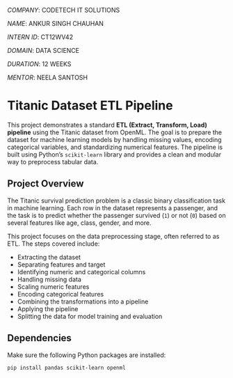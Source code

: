 *COMPANY*: CODETECH IT SOLUTIONS

*NAME*: ANKUR SINGH CHAUHAN

*INTERN ID*: CT12WV42

*DOMAIN*: DATA SCIENCE

*DURATION*: 12 WEEKS

*MENTOR*: NEELA SANTOSH

# Titanic Dataset ETL Pipeline

This project demonstrates a standard **ETL (Extract, Transform, Load) pipeline** using the Titanic dataset from OpenML. The goal is to prepare the dataset for machine learning models by handling missing values, encoding categorical variables, and standardizing numerical features. The pipeline is built using Python’s `scikit-learn` library and provides a clean and modular way to preprocess tabular data.

## Project Overview

The Titanic survival prediction problem is a classic binary classification task in machine learning. Each row in the dataset represents a passenger, and the task is to predict whether the passenger survived (`1`) or not (`0`) based on several features like age, class, gender, and more.

This project focuses on the data preprocessing stage, often referred to as ETL. The steps covered include:

- Extracting the dataset
- Separating features and target
- Identifying numeric and categorical columns
- Handling missing data
- Scaling numeric features
- Encoding categorical features
- Combining the transformations into a pipeline
- Applying the pipeline
- Splitting the data for model training and evaluation

## Dependencies

Make sure the following Python packages are installed:

```bash
pip install pandas scikit-learn openml
